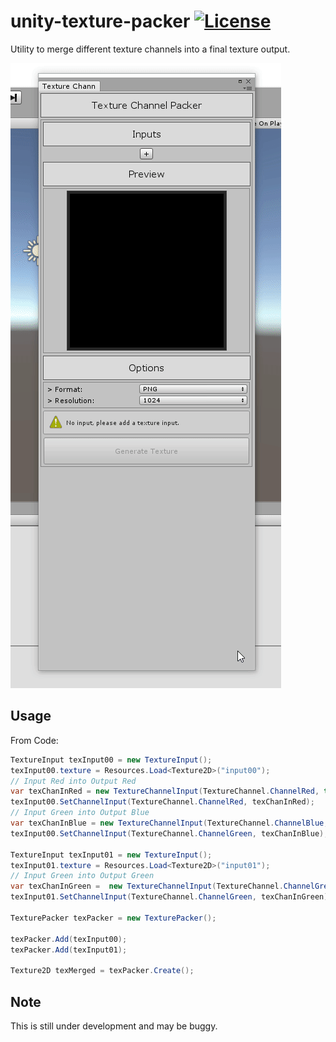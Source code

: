 unity-texture-packer [![License](https://img.shields.io/badge/license-MIT-lightgrey.svg?style=flat)](http://mit-license.org)
==========


Utility to merge different texture channels into a final texture output. 

![screenshot](Screenshots/screen00.gif)

## Usage
From Code:

```cs
TextureInput texInput00 = new TextureInput();
texInput00.texture = Resources.Load<Texture2D>("input00");
// Input Red into Output Red
var texChanInRed = new TextureChannelInput(TextureChannel.ChannelRed, true);
texInput00.SetChannelInput(TextureChannel.ChannelRed, texChanInRed);
// Input Green into Output Blue
var texChanInBlue = new TextureChannelInput(TextureChannel.ChannelBlue, true);
texInput00.SetChannelInput(TextureChannel.ChannelGreen, texChanInBlue);

TextureInput texInput01 = new TextureInput();
texInput01.texture = Resources.Load<Texture2D>("input01");
// Input Green into Output Green
var texChanInGreen =  new TextureChannelInput(TextureChannel.ChannelGreen, true);
texInput01.SetChannelInput(TextureChannel.ChannelGreen, texChanInGreen);

TexturePacker texPacker = new TexturePacker();

texPacker.Add(texInput00);
texPacker.Add(texInput01);

Texture2D texMerged = texPacker.Create();
```

## Note
This is still under development and may be buggy.
